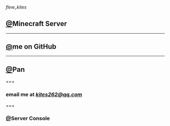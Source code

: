 ###### *flew_kites*

## [@](https://me.kites262.top/mc/)Minecraft Server
---
## [@](https://github.com/kites262/)me on GitHub
---
## [@](http://me.kites262.top/pan/)Pan
===
### email me at *kites262@qq.com*
===
### [@](https://me.kites262.top/mc/console)Server Console